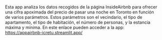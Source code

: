 Esta app analiza los datos recogidos de la página InsideAirbnb para ofrecer una cifra apoximada del precio de pasar una noche en Toronto en función de varios parámetros. Estos parámetros son el vecindario, el tipo de apartamento, el tipo de habitación, el número de personas, y la estancia máxima y mínima. 
En este enlace pueden acceder a la app: https://appairbnb-icretu.streamlit.app/ 
